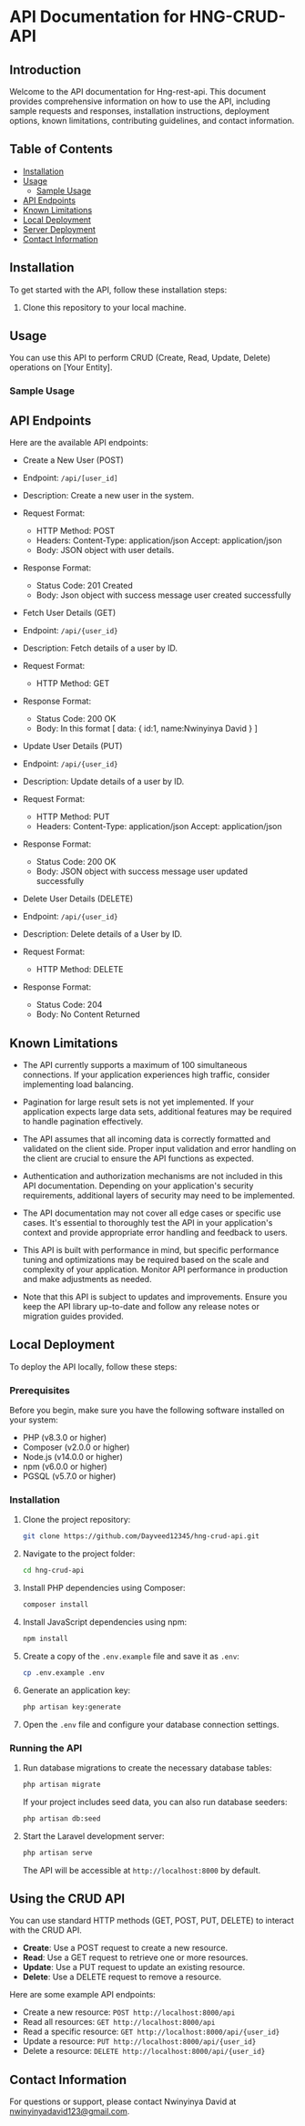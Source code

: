 
# API Documentation for HNG-CRUD-API

## Introduction

Welcome to the API documentation for Hng-rest-api. This document provides comprehensive information on how to use the API, including sample requests and responses, installation instructions, deployment options, known limitations, contributing guidelines, and contact information.

## Table of Contents

- [Installation](#installation)
- [Usage](#usage)
  - [Sample Usage](#sample-usage)
- [API Endpoints](#api-endpoints)
- [Known Limitations](#known-limitations)
- [Local Deployment](#local-deployment)
- [Server Deployment](#server-deployment)
- [Contact Information](#contact-information)

## Installation

To get started with the API, follow these installation steps:

1. Clone this repository to your local machine.
## Usage

You can use this API to perform CRUD (Create, Read, Update, Delete) operations on [Your Entity].

### Sample Usage

## API Endpoints

Here are the available API endpoints:

-    Create a New User (POST)   
  - Endpoint: `/api/[user_id]`
  - Description: Create a new user in the system.
  - Request Format:
    - HTTP Method: POST
    - Headers: Content-Type: application/json
	        Accept: application/json
    - Body: JSON object with user details.
  - Response Format:
    - Status Code: 201 Created
    - Body: Json object with success message user created successfully

-    Fetch User Details (GET)   
  - Endpoint: `/api/{user_id}`
  - Description: Fetch details of a user by ID.
  - Request Format:
    - HTTP Method: GET
  - Response Format:
    - Status Code: 200 OK
    - Body: In this format
	[
	 data:
	      {
	 	id:1,
	 	name:Nwinyinya David
	      }
	]	
-    Update User Details (PUT)   
  - Endpoint: `/api/{user_id}`
  - Description: Update details of a user by ID.
  - Request Format:
    - HTTP Method: PUT
    - Headers: Content-Type: application/json
	        Accept: application/json
  - Response Format:
    - Status Code: 200 OK
    - Body: JSON object with success message user updated successfully

-    Delete User Details (DELETE)   
  - Endpoint: `/api/{user_id}`
  - Description: Delete details of a  User by ID.
  - Request Format:
    - HTTP Method: DELETE
  - Response Format:
    - Status Code: 204 
    - Body: No Content Returned

## Known Limitations

- The API currently supports a maximum of 100 simultaneous connections. If your application experiences high traffic, consider implementing load balancing.

- Pagination for large result sets is not yet implemented. If your application expects large data sets, additional features may be required to handle pagination effectively.

- The API assumes that all incoming data is correctly formatted and validated on the client side. Proper input validation and error handling on the client are crucial to ensure the API functions as expected.

- Authentication and authorization mechanisms are not included in this API documentation. Depending on your application's security requirements, additional layers of security may need to be implemented.

- The API documentation may not cover all edge cases or specific use cases. It's essential to thoroughly test the API in your application's context and provide appropriate error handling and feedback to users.

- This API is built with performance in mind, but specific performance tuning and optimizations may be required based on the scale and complexity of your application. Monitor API performance in production and make adjustments as needed.

- Note that this API is subject to updates and improvements. Ensure you keep the API library up-to-date and follow any release notes or migration guides provided.


## Local Deployment

To deploy the API locally, follow these steps:

<!-- Visit  https://github.com/Dayveed12345/hng-crud-api/blob/main/README.md -->
### Prerequisites

Before you begin, make sure you have the following software installed on your system:

- PHP (v8.3.0 or higher)
- Composer (v2.0.0 or higher)
- Node.js (v14.0.0 or higher)
- npm (v6.0.0 or higher)
- PGSQL (v5.7.0 or higher)

### Installation

1. Clone the project repository:

   ```bash
   git clone https://github.com/Dayveed12345/hng-crud-api.git
   ```

2. Navigate to the project folder:

   ```bash
   cd hng-crud-api
   ```

3. Install PHP dependencies using Composer:

   ```bash
   composer install
   ```

4. Install JavaScript dependencies using npm:

   ```bash
   npm install
   ```

5. Create a copy of the `.env.example` file and save it as `.env`:

   ```bash
   cp .env.example .env
   ```

6. Generate an application key:

   ```bash
   php artisan key:generate
   ```

7. Open the `.env` file and configure your database connection settings.

### Running the API

1. Run database migrations to create the necessary database tables:

   ```bash
   php artisan migrate
   ```

   If your project includes seed data, you can also run database seeders:

   ```bash
   php artisan db:seed
   ```

2. Start the Laravel development server:

   ```bash
   php artisan serve
   ```
   The API will be accessible at `http://localhost:8000` by default.

## Using the CRUD API

You can use standard HTTP methods (GET, POST, PUT, DELETE) to interact with the CRUD API.

- **Create**: Use a POST request to create a new resource.
- **Read**: Use a GET request to retrieve one or more resources.
- **Update**: Use a PUT request to update an existing resource.
- **Delete**: Use a DELETE request to remove a resource.

Here are some example API endpoints:

- Create a new resource: `POST http://localhost:8000/api`
- Read all resources: `GET http://localhost:8000/api`
- Read a specific resource: `GET http://localhost:8000/api/{user_id}`
- Update a resource: `PUT http://localhost:8000/api/{user_id}`
- Delete a resource: `DELETE http://localhost:8000/api/{user_id}`

## Contact Information

For questions or support, please contact Nwinyinya David at nwinyinyadavid123@gmail.com.
